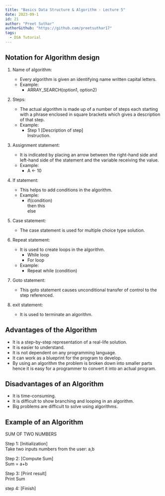 ```yaml
---
title: "Basics Data Structure & Algorithm - Lecture 5"
date: 2023-09-1
id: 21
author: "Preet Suthar"
authorGithub: "https://github.com/preetsuthar17"
tags:
  - DSA Tutorial
---
```


## Notation for Algorithm design

1. Name of algorithm:

   - Every algorithm is given an identifying name written capital letters.
   - Example:
     - ARRAY_SEARCH(option1, option2)

2. Steps:

   - The actual algorithm is made up of a number of steps each starting with a phrase enclosed in square brackets which gives a description of that step.
   - Example:
     - Step 1 [Description of step]<br/>
       Instruction.

3. Assignment statement:

   - It is indicated by placing an arrow between the right-hand side and left-hand side of the statement and the variable receiving the value.
   - Example:
     - A <- 10

4. If statement:

   - This helps to add conditions in the algorithm.
   - Example:
     - if(condition)<br/>then this<br/>else

5. Case statement:

   - The case statement is used for multiple choice type solution.

6. Repeat statement:

   - It is used to create loops in the algorithm.
     - While loop
     - For loop
   - Example:
     - Repeat while (condition)

7. Goto statement:

   - This goto statement causes unconditional transfer of control to the step referenced.

8. exit statement:
   - It is used to terminate an algorithm.

## Advantages of the Algorithm

- It is a step-by-step representation of a real-life solution.
- It is easier to understand.
- It is not dependent on any programming language.
- It can work as a blueprint for the program to develop.
- By using an algorithm the problem is broken down into smaller parts hence it is easy for a programmer to convert it into an actual program.

## Disadvantages of an Algorithm

- It is time-consuming.
- It is difficult to show branching and looping in an algorithm.
- Big problems are difficult to solve using algorithms.

## Example of an Algorithm

SUM OF TWO NUMBERS

Step 1: [Initialization]<br/>Take two inputs numbers from the user: a,b

Step 2: [Compute Sum]<br/>Sum = a+b

Step 3: [Print result]<br/> Print Sum

step 4: [Finish]
